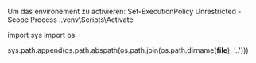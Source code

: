 Um das environement zu activieren:
    Set-ExecutionPolicy Unrestricted -Scope Process
    .\.venv\Scripts\Activate

import sys
import os

sys.path.append(os.path.abspath(os.path.join(os.path.dirname(__file__), '..')))
